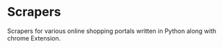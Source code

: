# Scrapers
Scrapers for various online shopping portals written in Python along with chrome Extension. 

